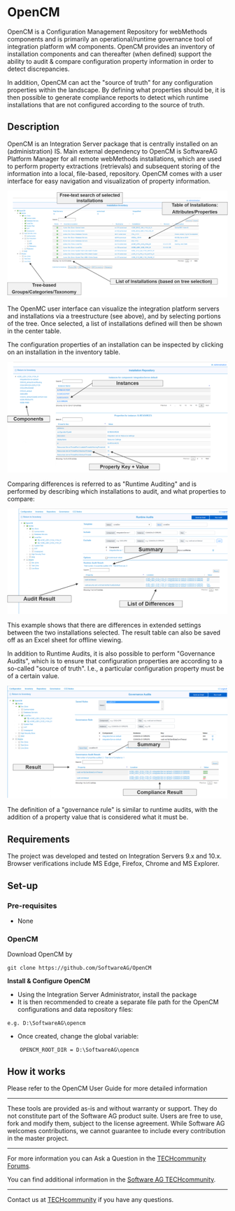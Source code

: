 # OpenCM
OpenCM is a Configuration Management Repository for webMethods components and is primarily an operational/runtime governance tool of integration platform wM components. OpenCM provides an inventory of installation components and can thereafter (when defined) support the ability to audit & compare configuration property information in order to detect discrepancies. 

In addition, OpenCM can act the "source of truth" for any configuration properties within the landscape. By defining what properties should be, it is then possible to generate compliance reports to detect which runtime installations that are not configured according to the source of truth.

## Description
OpenCM is an Integration Server package that is centrally installed on an (administration) IS. Main external dependency to OpenCM is SoftwareAG Platform Manager for all remote webMethods installations, which are used to perform property extractions (retrievals) and subsequent storing of the information into a local, file-based, repository. OpenCM comes with a user interface for easy navigation and visualization of property information.

![Alt text](/github_images/inventory.png?raw=true "OpenCM User Interface")

The OpenMC user interface can visualize the integration platform servers and installations via a treestructure (see above), and by selecting portions of the tree. Once selected, a list of installations defined will then be shown in the center table.

The configuration properties of an installation can be inspected by clicking on an installation in the inventory table. 

![Alt text](/github_images/Repository.png?raw=true "OpenCM User Interface")

Comparing differences is referred to as "Runtime Auditing" and is performed by describing which installations to audit, and what properties to compare:

![Alt text](/github_images/RuntimeAudit.png?raw=true "OpenCM Auditing")

This example shows that there are differences in extended settings between the two installations selected. The result table can also be saved off as an Excel sheet for offline viewing.

In addition to Runtime Audits, it is also possible to perform "Governance Audits", which is to ensure that configuration properties are according to a so-called "source of truth". I.e., a particular configuration property must be of a certain value.

![Alt text](/github_images/GovernanceAudit.png?raw=true "OpenCM Auditing")

The definition of a "governance rule" is similar to runtime audits, with the addition of a property value that is considered what it must be.

## Requirements

The project was developed and tested on Integration Servers 9.x and 10.x. Browser verifications include MS Edge, Firefox, Chrome and MS Explorer.
 
## Set-up

### Pre-requisites

* None

### OpenCM 
Download OpenCM by
```
git clone https://github.com/SoftwareAG/OpenCM
```
 
**Install & Configure OpenCM** 

* Using the Integration Server Administrator, install the package 
* It is then recommended to create a separate file path for the OpenCM configurations and data repository files:
```
e.g. D:\SoftwareAG\opencm

```
* Once created, change the global variable:
```
	OPENCM_ROOT_DIR = D:\SoftwareAG\opencm
```

## How it works
Please refer to the OpenCM User Guide for more detailed information
	
______________________
These tools are provided as-is and without warranty or support. They do not constitute part of the Software AG product suite. Users are free to use, fork and modify them, subject to the license agreement. While Software AG welcomes contributions, we cannot guarantee to include every contribution in the master project.	
______________________
For more information you can Ask a Question in the [TECHcommunity Forums](http://tech.forums.softwareag.com/techjforum/forums/list.page?product=webmethods).

You can find additional information in the [Software AG TECHcommunity](http://techcommunity.softwareag.com/home/-/product/name/webmethods).
______________________
Contact us at [TECHcommunity](mailto:technologycommunity@softwareag.com?subject=Github/SoftwareAG) if you have any questions.
